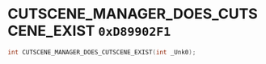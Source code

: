 # CUTSCENE_MANAGER_DOES_CUTSCENE_EXIST `0xD89902F1`

```cpp
int CUTSCENE_MANAGER_DOES_CUTSCENE_EXIST(int _Unk0);
```